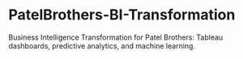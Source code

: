 # PatelBrothers-BI-Transformation
Business Intelligence Transformation for Patel Brothers: Tableau dashboards, predictive analytics, and machine learning.

